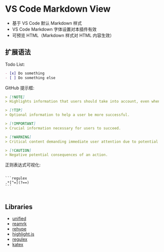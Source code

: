 # VS Code Markdown View

- 基于 VS Code 默认 Markdown 样式
- VS Code Markdown 字体设置对本插件有效
- 可预览 HTML（Markdown 样式对 HTML 内容生效）

## 扩展语法

Todo List:

```markdown
- [x] Do something
- [ ] Do something else
```

GitHub 提示框:

```markdown
> [!NOTE]
> Highlights information that users should take into account, even when skimming.

> [!TIP]
> Optional information to help a user be more successful.

> [!IMPORTANT]
> Crucial information necessary for users to succeed.

> [!WARNING]
> Critical content demanding immediate user attention due to potential risks.

> [!CAUTION]
> Negative potential consequences of an action.
```

正则表达式可视化:

<pre>
<code>
```regulex
.*[^=](?==)
```
</code>
</pre>

## Libraries

- [unified](https://github.com/unifiedjs/unified)
- [reamrk](https://github.com/remarkjs)
- [rehype](https://github.com/rehypejs)
- [highlight.js](https://github.com/highlightjs/highlight.js)
- [regulex](https://github.com/CJex/regulex)
- [katex](https://github.com/KaTeX/KaTeX)
